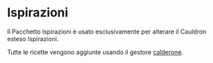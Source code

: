 # Ispirazioni

Il Pacchetto Ispirazioni è usato esclusivamente per alterare il Cauldron esteso Ispirazioni.

Tutte le ricette vengono aggiunte usando il gestore [calderone](/Mods/Modtweaker/Inspirations/Handlers/Cauldron).